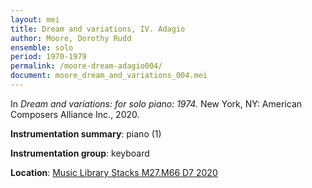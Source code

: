 ```yaml
---
layout: mei
title: Dream and variations, IV. Adagio
author: Moore, Dorothy Rudd
ensemble: solo
period: 1970-1979
permalink: /moore-dream-adagio004/
document: moore_dream_and_variations_004.mei
---
```


In *Dream and variations: for solo piano: 1974.* New York, NY: American Composers Alliance Inc., 2020.

**Instrumentation summary**: piano (1)

**Instrumentation group**: keyboard

**Location**: <a href="https://tufts.primo.exlibrisgroup.com/permalink/01TUN_INST/1kc9gia/alma991018326542503851" target="_blank">Music Library Stacks M27.M66 D7 2020</a>
